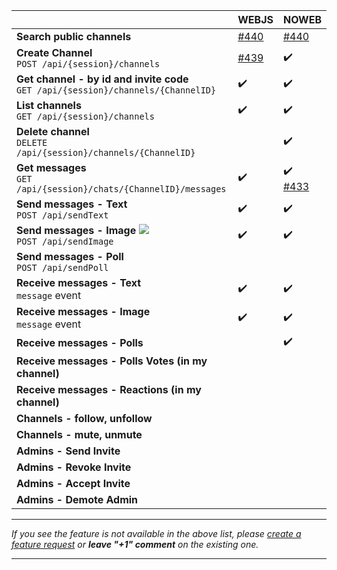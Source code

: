 
|                                                                                        | WEBJS                                                  | NOWEB                                                          |
|----------------------------------------------------------------------------------------|--------------------------------------------------------|----------------------------------------------------------------|
| **Search public channels**                                                             | [#440](https://github.com/devlikeapro/waha/issues/440) | [#440](https://github.com/devlikeapro/waha/issues/440)         |
| **Create Channel** <br> `POST /api/{session}/channels`                                 | [#439](https://github.com/devlikeapro/waha/issues/439) | ✔️                                                             |
| **Get channel - by id and invite code** <br> `GET /api/{session}/channels/{ChannelID}` | ✔️                                                     | ✔️                                                             |
| **List channels** <br> `GET /api/{session}/channels`                                   | ✔️                                                     | ✔️                                                             |
| **Delete channel** <br> `DELETE /api/{session}/channels/{ChannelID}`                   |                                                        | ✔️                                                             |
| **Get messages** <br> `GET /api/{session}/chats/{ChannelID}/messages`                  | ✔️                                                     | ✔️ <br> [#433](https://github.com/devlikeapro/waha/issues/433) |
| **Send messages - Text** <br> `POST /api/sendText`                                     | ✔️                                                     | ✔️                                                             |
| **Send messages - Image** ![](/images/versions/plus.png) <br> `POST /api/sendImage`    | ✔️                                                     | ✔️                                                             |
| **Send messages - Poll** <br> `POST /api/sendPoll`                                     |                                                        |                                                                |
| **Receive messages - Text** <br> `message` event                                       | ✔️                                                     | ✔️                                                             |
| **Receive messages - Image** <br> `message` event                                      | ✔️                                                     | ✔️                                                             |
| **Receive messages - Polls**                                                           |                                                        | ✔️                                                             |
| **Receive messages - Polls Votes (in my channel)**                                     |                                                        |                                                                |
| **Receive messages - Reactions (in my channel)**                                       |                                                        |                                                                |
| **Channels - follow, unfollow**                                                        |                                                        |                                                                |
| **Channels - mute, unmute**                                                            |                                                        |                                                                |
| **Admins - Send Invite**                                                               |                                                        |                                                                |
| **Admins - Revoke Invite**                                                             |                                                        |                                                                |
| **Admins - Accept Invite**                                                             |                                                        |                                                                |
| **Admins - Demote Admin**                                                              |                                                        |                                                                |
****

_If you see the feature is not available in the above list, please [create a feature request](https://github.com/devlikeapro/waha/issues/new/choose) or **leave "+1" comment** on the existing one._
****
